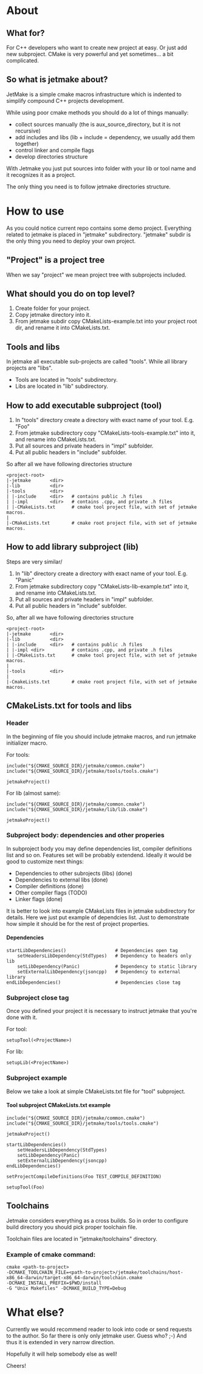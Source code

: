 # About
## What for?
For C++ developers who want to create new project at easy. Or just add new subproject.
CMake is very powerful and yet sometimes... a bit complicated.

## So what is jetmake about?
JetMake is a simple cmake macros infrastructure which is
indented to simplify compound C++ projects development.

While using poor cmake methods you should do a lot of things manually:
* collect sources manually (the is aux_source_directory, but it is not recursive)
* add includes and libs (lib + include = dependency, we usually add them together) 
* control linker and compile flags
* develop directories structure

With Jetmake you just put sources into folder with your lib or tool name and it
recognizes it as a project.

The only thing you need is to follow jetmake directories structure.

# How to use
As you could notice current repo contains some demo project. Everything related to
jetmake is placed in "jetmake" subdirectory. "jetmake" subdir is the only thing you need to
deploy your own project.

## "Project" is a project tree
When we say "project" we mean project tree with subprojects included.
 
## What should you do on top level?
1. Create folder for your project.
2. Copy jetmake directory into it.
3. From jetmake subdir copy CMakeLists-example.txt into your project root dir, and
   rename it into CMakeLists.txt.
   
## Tools and libs
In jetmake all executable sub-projects are called "tools".
While all library projects
are "libs".
* Tools are located in "tools" subdirectory.
* Libs are located in "lib" subdirectory.
   
## How to add executable subproject (tool)

1. In "tools" directory create a directory with exact name of your tool. E.g. "Foo"
2. From jetmake subdirectory copy "CMakeLists-tools-example.txt" into it,
   and rename into CMakeLists.txt.
3. Put all sources and private headers in "impl" subfolder.
4. Put all public headers in "include" subfolder.

So after all we have following directories structure

    <project-root>
    |-jetmake       <dir>
    |-lib           <dir>
    |-tools         <dir>
    | |-include     <dir>   # contains public .h files
    | |-impl        <dir>   # contains .cpp, and private .h files
    | |-CMakeLists.txt      # cmake tool project file, with set of jetmake macros.
    |
    |-CMakeLists.txt        # cmake root project file, with set of jetmake macros.
    
## How to add library subproject (lib)

Steps are very similar/

1. In "lib" directory create a directory with exact name of your tool. E.g. "Panic"
2. From jetmake subdirectory copy "CMakeLists-lib-example.txt" into it,
   and rename into CMakeLists.txt.
3. Put all sources and private headers in "impl" subfolder.
4. Put all public headers in "include" subfolder.

So, after all we have following directories structure

    <project-root>
    |-jetmake       <dir>
    |-lib           <dir>
    | |-include     <dir>   # contains public .h files
    | |-impl <dir>          # contains .cpp, and private .h files
    | |-CMakeLists.txt      # cmake tool project file, with set of jetmake macros.
    |
    |-tools         <dir>
    |
    |-CmakeLists.txt        # cmake root project file, with set of jetmake macros.

## CMakeLists.txt for tools and libs

### Header

In the beginning of file you should include jetmake macros, and run jetmake initializer macro.

For tools:

    include("${CMAKE_SOURCE_DIR}/jetmake/common.cmake")
    include("${CMAKE_SOURCE_DIR}/jetmake/tools/tools.cmake")

    jetmakeProject()

For lib (almost same):

    include("${CMAKE_SOURCE_DIR}/jetmake/common.cmake")
    include("${CMAKE_SOURCE_DIR}/jetmake/lib/lib.cmake")

    jetmakeProject()

### Subproject body: dependencies and other properies

In subproject body you may define dependencies list, compiler definitions list and so on.
Features set will be probably extendend. Ideally it would be good to customize next things:

* Dependencies to other subrojects (libs) (done)
* Dependencies to external libs (done)
* Compiler definitions (done)
* Other compiler flags (TODO)
* Linker flags (done)

It is better to look into example CMakeLists files in jetmake subdirectory for details.
Here we just put example of dependcies list. Just to demonstrate how simple it should
be for the rest of project properties.

#### Dependencies

    startLibDependencies()                  # Dependencies open tag
        setHeadersLibDependency(StdTypes)   # Dependency to headers only lib
        setLibDependency(Panic)             # Dependency to static library
        setExternalLibDependency(jsoncpp)   # Dependency to external library
    endLibDependencies()                    # Dependencies close tag

### Subproject close tag

Once you defined your project it is necessary to instruct jetmake that you're done with it.

For tool:

    setupTool(<ProjectName>)


For lib:

    setupLib(<ProjectName>)

### Subproject example

Below we take a look at simple CMakeLists.txt file for "tool" subproject.

#### Tool subproject CMakeLists.txt example

    include("${CMAKE_SOURCE_DIR}/jetmake/common.cmake")
    include("${CMAKE_SOURCE_DIR}/jetmake/tools/tools.cmake")

    jetmakeProject()

    startLibDependencies()
        setHeadersLibDependency(StdTypes)
        setLibDependency(Panic)
        setExternalLibDependency(jsoncpp)
    endLibDependencies()

    setProjectCompileDefinitions(Foo TEST_COMPILE_DEFINITION)

    setupTool(Foo)

## Toolchains
Jetmake considers everything as a cross builds. So in order to configure build directory
you should pick proper toolchain file.

Toolchain files are located in "jetmake/toolchains" directory.

### Example of cmake command:

    cmake <path-to-project>
    -DCMAKE_TOOLCHAIN_FILE=<path-to-project>/jetmake/toolchains/host-x86_64-darwin/target-x86_64-darwin/toolchain.cmake
    -DCMAKE_INSTALL_PREFIX=$PWD/install
    -G "Unix Makefiles" -DCMAKE_BUILD_TYPE=Debug

# What else?

Currently we would recommend reader to look into code or send requests to the author.
So far there is only only jetmake user. Guess who? ;-) And thus it is extended in
very narrow direction.

Hopefully it will help somebody else as well!

Cheers!
